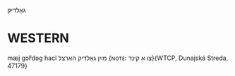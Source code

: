 גאָלדיק

WESTERN
========

mæj gɔlʲdəg hacl מײַן גאָלדיק האַרצל {ɴᴏᴛᴇ: צו אַ קינד}{WTCP, Dunajská Streda, 47179}
